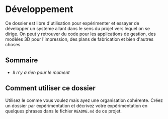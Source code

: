 # Développement

Ce dossier est libre d'utilisation pour expérimenter et essayer de développer un système allant dans le sens du projet vers lequel on se dirige. On peut y retrouver du code pour les applications de gestion, des modèles 3D pour l'impression, des plans de fabrication et bien d'autres choses.

## Sommaire

* *Il n'y a rien pour le moment*

## Comment utiliser ce dossier

Utilisez le comme vous voulez mais ayez une organisation cohérente. Créez un dossier par expérimentation et décrivez votre expérimentation en quelques phrases dans le fichier `README.md` de ce projet.

